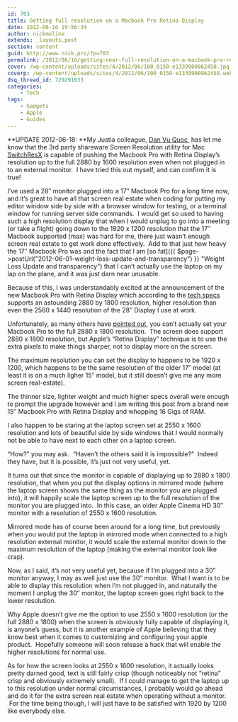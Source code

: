 ```yaml
---
id: 703
title: Getting full resolution on a Macbook Pro Retina Display
date: 2012-06-16 19:56:34
author: nickmoline
extends: _layouts.post
section: content
guid: http://www.nick.pro/?p=703
permalink: /2012/06/16/getting-near-full-resolution-on-a-macbook-pro-retina-display/
cover: /wp-content/uploads/sites/4/2012/06/100_0150-e1339900862458.jpg
coverp: /wp-content/uploads/sites/4/2012/06/100_0150-e1339900862458.webp
dsq_thread_id: 729291033
categories:
    - Tech
tags:
    - Gadgets
    - Apple
    - Guides
---
```

**UPDATE 2012-06-18: **My Justia colleague, <a title="Dan Vu Quoc" href="http://www.vuquoc.com/" target="_blank">Dan Vu Quoc</a>, has let me know that the 3rd party shareware Screen Resolution utility for Mac <a href="http://www.madrau.com/download/latest/latest.html" target="_blank">SwitchResX</a> is capable of pushing the Macbook Pro with Retina Display&#8217;s resolution up to the full 2880 by 1600 resolution even when not plugged in to an external monitor.  I have tried this out myself, and can confirm it is true!

<!--more-->

I&#8217;ve used a 28&#8243; monitor plugged into a 17&#8243; Macbook Pro for a long time now, and it&#8217;s great to have all that screen real estate when coding for putting my editor window side by side with a browser window for testing, or a terminal window for running server side commands.  I would get so used to having such a high resolution display that when I would unplug to go into a meeting (or take a flight) going down to the 1920 x 1200 resolution that the 17&#8243; Macbook supported (max) was hard for me, there just wasn&#8217;t enough screen real estate to get work done effectively.  Add to that just how heavy the 17&#8243; Macbook Pro was and the fact that I am [so fat]({{ $page->postUrl("2012-06-01-weight-loss-update-and-transparency") }} "Weight Loss Update and transparency") that I can&#8217;t actually use the laptop on my lap on the plane, and it was just darn near unusable.

Because of this, I was understandably excited at the announcement of the new Macbook Pro with Retina Display which according to the <a href="http://www.apple.com/macbook-pro/specs/" target="_blank">tech specs</a> supports an astounding 2880 by 1800 resolution, higher resolution than even the 2560 x 1440 resolution of the 28&#8243; Display I use at work.

Unfortunately, as many others have <a href="http://news.cnet.com/8301-33620_3-57454551-278/forget-retina-look-how-much-the-new-macbook-pro-displays/" target="_blank">pointed out</a>, you can&#8217;t actually set your Macbook Pro to the full 2880 x 1800 resolution.  The screen does support 2880 x 1800 resolution, but Apple&#8217;s &#8220;Retina Display&#8221; technique is to use the extra pixels to make things sharper, not to display more on the screen.

<amp-img  title="Maximum Resolution on Retina Display is 1920 x 1600" src="{{ $page->baseUrl }}/wp-content/uploads/sites/4/2012/06/Region-capture-1.webp" alt="Maximum Resolution on Retina Display is 1920 x 1600" data-recalc-dims="1" width="681" height="422" layout="responsive" lightbox>
    <amp-img fallback title="Maximum Resolution on Retina Display is 1920 x 1600" src="{{ $page->baseUrl }}/wp-content/uploads/sites/4/2012/06/Region-capture-1.png" alt="Maximum Resolution on Retina Display is 1920 x 1600" data-recalc-dims="1" width="681" height="422" layout="responsive" lightbox></amp-img>
</amp-img>

The maximum resolution you can set the display to happens to be 1920 x 1200, which happens to be the same resolution of the older 17&#8243; model (at least it is on a much ligher 15&#8243; model, but it still doesn&#8217;t give me any more screen real-estate).

The thinner size, lighter weight and much higher specs overall were enough to prompt the upgrade however and I am writing this post from a brand new 15&#8243; Macbook Pro with Retina Display and whopping 16 Gigs of RAM.

I also happen to be staring at the laptop screen set at 2550 x 1600 resolution and lots of beautiful side by side windows that I would normally not be able to have next to each other on a laptop screen.

&#8220;How?&#8221; you may ask.  &#8220;Haven&#8217;t the others said it is impossible?&#8221;  Indeed they have, but it is possible, it&#8217;s just not very useful, yet.

<amp-img  title="Look at that high-resolution laptop screen" src="{{ $page->baseUrl }}/wp-content/uploads/sites/4/2012/06/100_0150-e1339900862458.webp" alt="Look at that high-resolution laptop screen" data-recalc-dims="1" width="3064" height="2949" layout="responsive" lightbox>
    <amp-img fallback title="Look at that high-resolution laptop screen" src="{{ $page->baseUrl }}/wp-content/uploads/sites/4/2012/06/100_0150-e1339900862458.jpg" alt="Look at that high-resolution laptop screen" data-recalc-dims="1" width="3064" height="2949" layout="responsive" lightbox></amp-img>
</amp-img>

It turns out that since the monitor is capable of displaying up to 2880 x 1800 resolution, that when you put the display options in mirrored mode (where the laptop screen shows the same thing as the monitor you are plugged into), it will happily scale the laptop screen up to the full resolution of the monitor you are plugged into.  In this case, an older Apple Cinema HD 30&#8243; monitor with a resolution of 2550 x 1600 resolution.

Mirrored mode has of course been around for a long time, but previously when you would put the laptop in mirrored mode when connected to a high resolution external monitor, it would scale the external monitor down to the maximum resolution of the laptop (making the external monitor look like crap).

Now, as I said, it&#8217;s not very useful yet, because if I&#8217;m plugged into a 30&#8243; monitor anyway, I may as well just use the 30&#8243; monitor.  What I want is to be able to display this resolution when I&#8217;m not plugged in, and naturally the moment I unplug the 30&#8243; monitor, the laptop screen goes right back to the lower resolution.

Why Apple doesn&#8217;t give me the option to use 2550 x 1600 resolution (or the full 2880 x 1800) when the screen is obviously fully capable of displaying it, is anyone&#8217;s guess, but it is another example of Apple believing that they know best when it comes to customizing and configuring your apple product.  Hopefully someone will soon release a hack that will enable the higher resolutions for normal use.

As for how the screen looks at 2550 x 1600 resolution, it actually looks pretty darned good, text is still fairly crisp (though noticeably not &#8220;retina&#8221; crisp and obviously extremely small).  If I could manage to get the laptop up to this resolution under normal circumstances, I probably would go ahead and do it for the extra screen real estate when operating without a monitor.  For the time being though, I will just have to be satisfied with 1920 by 1200 like everybody else.
